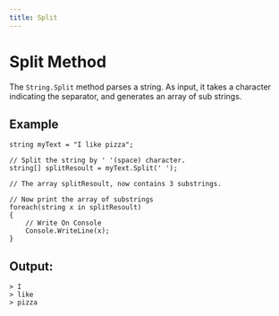```yaml
---
title: Split
---
```


# Split Method

The `String.Split` method parses a string. As input, it takes a character indicating the separator, and generates an array of sub strings.

## Example
```
string myText = "I like pizza";

// Split the string by ' '(space) character.
string[] splitResoult = myText.Split(' ');

// The array splitResoult, now contains 3 substrings.

// Now print the array of substrings
foreach(string x in splitResoult)
{
    // Write On Console
    Console.WriteLine(x);
}

```

## Output:
```
> I
> like
> pizza
```
